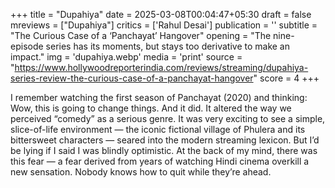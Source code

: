 +++
title = "Dupahiya"
date = 2025-03-08T00:04:47+05:30
draft = false
mreviews = ["Dupahiya"]
critics = ['Rahul Desai']
publication = ''
subtitle = "The Curious Case of a ‘Panchayat’ Hangover"
opening = "The nine-episode series has its moments, but stays too derivative to make an impact."
img = 'dupahiya.webp'
media = 'print'
source = "https://www.hollywoodreporterindia.com/reviews/streaming/dupahiya-series-review-the-curious-case-of-a-panchayat-hangover"
score = 4
+++

I remember watching the first season of Panchayat (2020) and thinking: Wow, this is going to change things. And it did. It altered the way we perceived “comedy” as a serious genre. It was very exciting to see a simple, slice-of-life environment — the iconic fictional village of Phulera and its bittersweet characters — seared into the modern streaming lexicon. But I’d be lying if I said I was blindly optimistic. At the back of my mind, there was this fear — a fear derived from years of watching Hindi cinema overkill a new sensation. Nobody knows how to quit while they’re ahead.
